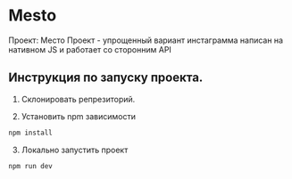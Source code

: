 # Mesto
Проект: Место
Проект - упрощенный вариант инстаграмма написан на нативном JS и работает со сторонним API

## Инструкция по запуску проекта.

1. Склонировать репрезиторий.

2. Установить npm зависимости 

```sh
npm install
```

3. Локально запустить проект 

```sh
npm run dev
```

